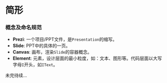 # 简形

### 概念及命名规范
- **Prezi**: 一个项目/PPT文件，是`Presentation`的缩写。
- **Slide**: PPT中的具体的一页。
- **Canvas**: 画布，渲染`Slide`的容器概念。
- **Element**: 元素，设计层面的最小粒度，如：文本、图形等。代码层面以大写字母`I`开头，如`IText`。

未完待续...